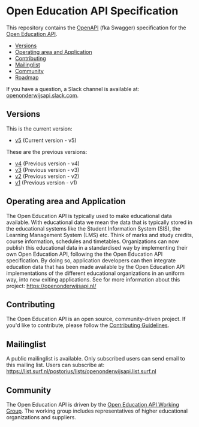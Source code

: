 # Open Education API Specification

This repository contains the [OpenAPI](https://github.com/OAI/OpenAPI-Specification) (fka Swagger) specification for the [Open Education API](https://openonderwijsapi.nl/).

* [Versions](#versions)
* [Operating area and Application](#operating-area-and-application)
* [Contributing](#contributing)
* [Mailinglist](#mailinglist)
* [Community](#community)
* [Roadmap](ROADMAP.md)

If you have a question, a Slack channel is available at: [openonderwijsapi.slack.com](https://openonderwijsapi.slack.com).

## Versions

This is the current version:

* [v5](https://open-education-api.github.io/specification/v5/docs.html) (Current version - v5)

These are the previous versions:

* [v4](https://open-education-api.github.io/specification/v4/docs.html) (Previous version - v4)
* [v3](./v3/docs.html) (Previous version - v3)
* [v2](./v2/docs.html) (Previous version - v2)
* [v1](./v1/docs.html) (Previous version - v1)

## Operating area and Application

The Open Education API is typically used to make educational data available. With educational data we mean
the data that is typically stored in the educational systems like the Student Information System (SIS), the Learning Management System (LMS) etc. Think of marks and study credits, course information, schedules and timetables.
Organizations can now publish this educational data in a standardised way by implementing their own Open Education API, following the the Open Education API specification. By doing so, application developers can then integrate education data that has been made available by the Open Education API implementations of the different educational organizations in an uniform way, into new exiting applications.
See for more information about this project: https://openonderwijsapi.nl/

## Contributing

The Open Education API is an open source, community-driven project. If you'd like to contribute, please follow the [Contributing Guidelines](CONTRIBUTING.md).

## Mailinglist
A public mailinglist is available. Only subscribed users can send email to this mailing list. Users can subscribe at:
https://list.surf.nl/postorius/lists/openonderwijsapi.list.surf.nl

## Community

The Open Education API is driven by the [Open Education API Working Group](https://openonderwijsapi.nl/#/community/). The working group includes representatives of higher educational organizations and suppliers.
